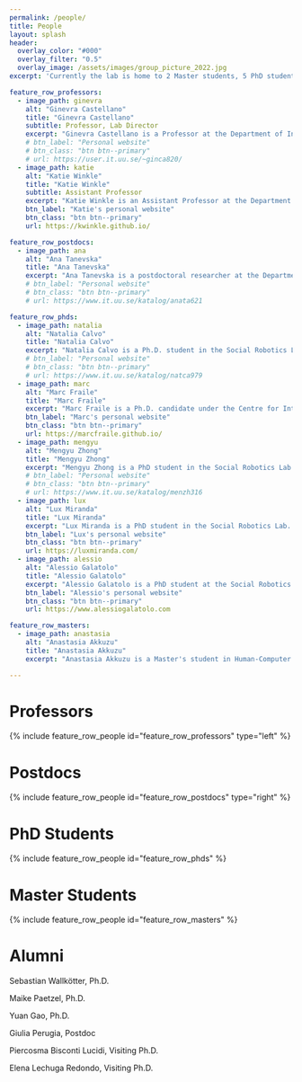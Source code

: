 ```yaml
---
permalink: /people/
title: People
layout: splash
header:
  overlay_color: "#000"
  overlay_filter: "0.5"
  overlay_image: /assets/images/group_picture_2022.jpg
excerpt: 'Currently the lab is home to 2 Master students, 5 PhD students, 1 Postdoc and is headed by 1 Professor and 1 Assistant Professor.'

feature_row_professors:
  - image_path: ginevra
    alt: "Ginevra Castellano"
    title: "Ginevra Castellano"
    subtitle: Professor, Lab Director
    excerpt: "Ginevra Castellano is a Professor at the Department of Information Technology, Uppsala University, where she leads the Social Robotics Lab. Her research interests are in the areas of social robotics and affective computing, and include social learning, personalized adaptive robots, multimodal behaviours and uncanny valley effect in robots and virtual agents. Over the last ten years she has been working on the development of computational abilities that allow robots to behave in a socially intelligent way in scenarios where robots provide social support to humans, for example as tutors in the classroom or as companions for children."
    # btn_label: "Personal website"
    # btn_class: "btn btn--primary"
    # url: https://user.it.uu.se/~ginca820/
  - image_path: katie
    alt: "Katie Winkle"
    title: "Katie Winkle"
    subtitle: Assistant Professor
    excerpt: "Katie Winkle is an Assistant Professor at the Department of Information Technology, Uppsala University, where she is developing new lines of research around trustworthy Human Robot Inteaction (and what that means) at the Social Robotics Lab. Her research interests cover the design, development, evaluation and application of socially assistive robotics, with a focus on human-in-the-loop design/development and mutual shaping approaches which recognise the two-way interaction between robots and society."
    btn_label: "Katie's personal website"
    btn_class: "btn btn--primary"
    url: https://kwinkle.github.io/

feature_row_postdocs:
  - image_path: ana
    alt: "Ana Tanevska"
    title: "Ana Tanevska"
    excerpt: "Ana Tanevska is a postdoctoral researcher at the Department of Information Technology, Uppsala University, within the Horizon Europe project SymAware. Their research at the Social Robotics Lab is grounded in the topic of trustworthy human-robot interaction with a particular focus on human-in-the-loop learning and shared autonomy and agency in HRI. In addition to trustworthy HRI, Ana's research interests also include cognitive robotics (with a spotlight on the role of affect in cognition) and socially-assistive HRI."
    # btn_label: "Personal website"
    # btn_class: "btn btn--primary"
    # url: https://www.it.uu.se/katalog/anata621

feature_row_phds:
  - image_path: natalia
    alt: "Natalia Calvo"
    title: "Natalia Calvo"
    excerpt: "Natalia Calvo is a Ph.D. student in the Social Robotics Lab. She believes in a world where robots can actively assist humans in different scenarios. Her work is focused on modeling trust in human-robot educational interactions, and it is part of the ANIMATAS Project funded by Horizon 2020. Her research interests cover deep learning and human-robot interaction towards an interdisciplinary approach mostly focused on manipulation tasks, speech recognition interfaces, computer vision, and social robotics."
    # btn_label: "Personal website"
    # btn_class: "btn btn--primary"
    # url: https://www.it.uu.se/katalog/natca979
  - image_path: marc
    alt: "Marc Fraile"
    title: "Marc Fraile"
    excerpt: "Marc Fraile is a Ph.D. candidate under the Centre for Interdisciplinary Mathematics (CIM) at Uppsala University. He conducts his research in Uppsala Social Robotics Lab, in close collaboration with the Methods for Image Data Analysis (MIDA) group. His interests lie in developing explainable AI (XAI) methods, and applying those to make more trustable machines."
    btn_label: "Marc's personal website"
    btn_class: "btn btn--primary"
    url: https://marcfraile.github.io/
  - image_path: mengyu
    alt: "Mengyu Zhong"
    title: "Mengyu Zhong"
    excerpt: "Mengyu Zhong is a PhD student in the Social Robotics Lab. She received an MSc in IT and Cognition from the University of Copenhagen in 2021. She believes that AI-powered robots are changing the world and will free humans from trivial and repetitive works. Her work is focused on data-driven socially assistive robotics, and it is part of the Project funded by WoMHeR. She is interested in human-robot interaction, multi-modal deep learning, and especially robot-assisted medical diagnosis."
    # btn_label: "Personal website"
    # btn_class: "btn btn--primary"
    # url: https://www.it.uu.se/katalog/menzh316
  - image_path: lux
    alt: "Lux Miranda"
    title: "Lux Miranda"
    excerpt: "Lux Miranda is a PhD student in the Social Robotics Lab. She wants to use the power of ethics, AI, and robotic embodiment to remedy existential dangers and transform society into a more sustainable and compassionate place. With a background drawing from complexity science, anthropology, cognitive science, and computational modeling, their current work is focused on the ethics and diversification of robot identity construction, AI alignment, feminist robot design, the dynamics of social intelligence, and illuminating the world."
    btn_label: "Lux's personal website"
    btn_class: "btn btn--primary"
    url: https://luxmiranda.com/
  - image_path: alessio
    alt: "Alessio Galatolo"
    title: "Alessio Galatolo"
    excerpt: "Alessio Galatolo is a PhD student at the Social Robotics Lab. He received his MSc degree in Machine Learning at KTH, Stockholm in 2022. His work directly targets diabetes prevention using social robots as part of the PREVENT project. His research interests involve the use of AI and ML to give robots the social intelligence needed to personalise and improve their interaction to a specific user, also considering the ethical risks and social consequences involved."
    btn_label: "Alessio's personal website"
    btn_class: "btn btn--primary"
    url: https://www.alessiogalatolo.com

feature_row_masters:
  - image_path: anastasia
    alt: "Anastasia Akkuzu"
    title: "Anastasia Akkuzu"
    excerpt: "Anastasia Akkuzu is a Master's student in Human-Computer Interaction writing her thesis at the Social Robotics Lab under the supervision of Natalia Calvo. She is researching how relationships between humans and robots take form, especially in the contexts of emotional intimacy and uncanniness. Her background is in cognitive science with interests in AI, cognitive computing, many-valued logic, and robotics."

---
```


# Professors
{% include feature_row_people id="feature_row_professors" type="left" %}

# Postdocs
{% include feature_row_people id="feature_row_postdocs" type="right" %}

# PhD Students
{% include feature_row_people id="feature_row_phds" %}

# Master Students
{% include feature_row_people id="feature_row_masters" %}

# Alumni
Sebastian Wallkötter, Ph.D.

Maike Paetzel, Ph.D.

Yuan Gao, Ph.D. 

Giulia Perugia, Postdoc  

Piercosma Bisconti Lucidi, Visiting Ph.D.  

Elena Lechuga Redondo, Visiting Ph.D. 
